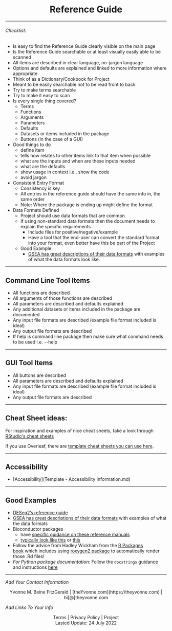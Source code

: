 <h1 align="center">Reference Guide</h1>

---

###### _Checklist:_  

- Is easy to find the Reference Guide clearly visible on the main page
- Is the Reference Guide searchable or at least visually easily able to be scanned
- All items are described in clear language, no-jargon language
- Options and defaults are explained and linked to more information where appropriate
- Think of as a Dictionary/Cookbook for Project
- Meant to be easily searchable not to be read front to back
- Try to make terms searchable
- Try to make it easy to scan
- Is every single thing covered?
	-  Terms  
	-  Functions
	-  Arguments
	-  Parameters
	-  Defaults
	-  Datasets or items included in the package
	-  Buttons (in the case of a GUI)
- Good things to do
	- define item
	- tells how relates to other items link to that item when possible
	- what are the inputs and when are these inputs needed
	- what are the defaults
	- show usage in context i.e., show the code
	- avoid jargon
- Consistent Entry Format
	- Consistency is key
	- All entries in the reference guide should have the same info in, the same order
	- Note: Where the package is ending up might define the format 
- Data Formats Defined
	- Project should use data formats that are common
	- If using non-standard data formats then the document needs to explain the specific requirements 
		- Include files for positive/negative/example
		- Have a tool that the end-user can convert the standard format into your format, even better have this be part of the Project
	- Good Example:
		- [GSEA has great descriptions of their data formats](https://www.gsea-msigdb.org/gsea/doc/GSEAUserGuideTEXT.htm#_Loading_Data) with examples of what the data formats look like.

---

## Command Line Tool Items

  - All functions are described
  - All arguments of those functions are described
  - All parameters are described and defaults explained
  - Any additional datasets or items included in the package are documented
  - Any input file formats are described (example file format included is ideal)
  - Any output file formats are described
  - If help is command line package then make sure what command needs to be used i.e. --help

----

## GUI Tool Items

  - All buttons are described
  - All parameters are described and defaults explained
  - Any input file formats are described (example file format included is ideal)
  - Any output file formats are described

---

## Cheat Sheet ideas:

For inspiration and examples of nice cheat sheets, take a look through [RStudio's cheat sheets](https://www.rstudio.com/resources/cheatsheets/)

If you use Overleaf, there are [template cheat sheets you can use here](https://www.overleaf.com/gallery/tagged/cheat-sheet).

---

## Accessibility 

- [Accessibility](Template - Accessibility Information.md)

---

## Good Examples
- [DESeq2’s reference guide](https://bioconductor.org/packages/release/bioc/manuals/DESeq2/man/DESeq2.pdf)
- [GSEA has great descriptions of their data formats](https://www.gsea-msigdb.org/gsea/doc/GSEAUserGuideTEXT.htm#_Loading_Data) with examples of what the data formats
- Bioconductor packages 
	- have [specific guidance on these reference manuals](http://cran.fhcrc.org/doc/manuals/R-exts.html#Documenting-functions)
	- [typically look like this](https://bioconductor.org/packages/3.12/bioc/manuals/GenomicRanges/man/GenomicRanges.pdf) or [this](https://bioconductor.org/packages/3.12/bioc/manuals/GenomicRanges/man/GenomicRanges.pdf)
- Follow the advice from Hadley Wickham from the [R Packages book](https://r-pkgs.org/man.html) which includes using [roxygen2 package](https://cran.r-project.org/web/packages/roxygen2/vignettes/roxygen2.html) to automatically render those .Rd files!
- _For Python package documentation:_ Follow the `docstrings` guidance and instructions [here](https://realpython.com/documenting-python-code/)






---
_Add Your Contact Information_
<center>Yvonne M. Beine FitzGerald | [theYvonne.com](https://theyvonne.com) | hi[@]theyvonne.com </center>  

_Add Links To Your Info_

<center>Terms | Privacy Policy | Project </center>

<center>Lasted Update: 24 July 2022 </center>



